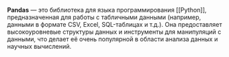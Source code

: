 **Pandas** — это библиотека для языка программирования [[Python]], предназначенная для работы с табличными данными (например, данными в формате CSV, Excel, SQL-таблицах и т.д.). Она предоставляет высокоуровневые структуры данных и инструменты для манипуляций с данными, что делает её очень популярной в области анализа данных и научных вычислений.